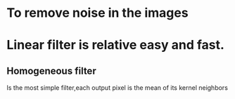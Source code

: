 # To remove noise in the images
# Linear filter is relative easy and fast.
## Homogeneous filter
Is the most simple filter,each output pixel is the mean of its kernel neighbors
